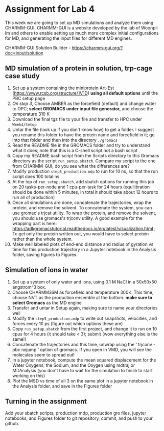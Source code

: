 # Assignment for Lab 4

This week we are going to set up MD simulations and analyze them using CHARMM-GUI. CHARMM-GUI is a website developed by the lab of Woonpil Im and others to enable setting up much more complex initial configurations for MD, and generating the input files for different MD engines.

CHARMM-GUI Solution Builder - https://charmm-gui.org/?doc=input/solution

## MD simulation of a protein in solution, trp-cage case study
1. Set up a system containing the miniprotein Art-Est (https://www.rcsb.org/structure/1V1D) **using all default options** until the PBC setup page
2. *On step 3*, Choose AMBER as the forcefield (default) and change water to OPC; **select GROMACS under input file generator,** and choose the temperature 310 K
3. Download the final tgz file to your file and transfer to HPC under `Week4/Setup`
4. Untar the file (look up if you don't know how) to get a folder. I suggest you rename this folder to have the protein name and forcefield in it;  go into that folder and then into the directory `./gromacs`
5. Read the README file in the GROMACS folder and try to understand what it does; note that this is a C-shell script not a bash script
6. Copy my README.bash script from the Scripts directory to this Gromacs directory as the script `run_setup.sbatch`. Compare my script to the one from CHARMM-GUI, do you see what the differences are? 
7. Modify production `step5_production.mdp` to run for 10 ns, so that the run script does 100 total ns
8. At the top of `run_setup.sbatch`, add sbatch options for running this job on 20 tasks-per-node and 1 cpu-per-task for 24 hours (equilibration should be done within 5 minutes, in total it should take about 12 hours to run all of production)
9. Once all simulations are done, concatenate the trajectories, wrap the protein, and remove the solvent.
To concatenate the system, you can use gromac's trjcat utility.
To wrap the protein, and remove the solvent, you should use gromacs's trjconv utility. A good example for the wrapping part is here: https://adkgromacstutorial.readthedocs.io/en/latest/visualization.html ; To get only the protein written out, you would have to select protein rather than the whole system.
10. Make well labeled plots of end-end distance and radius of gyration vs time for this production trajectory in a Jupyter notebook in the Analysis folder, saving figures to Figures

## Simulation of ions in water
1. Set up a system of only water and ions, using 0.1 M NaCl in a 50x50x50 angstrom^3 box. 
2. Choose CHARMM36M as forcefield and temperature 300K. This time, choose NVT as the production ensemble at the bottom. **make sure to select Gromacs** as the MD engine
3. Transfer and untar in Setup again, making sure to name your directories well
4. Modify the `step5_production.mdp` to write out snapshots, velocities, and forces every 10 ps (figure out which options these are)
5. Copy `run_setup.sbatch` from the first project, and change it to run on 10 cpus for 4 hours (it should take < 3); submit (wow everything else is the same!)
6. Concatenate the trajectories and this time, unwrap using the ' trjconv -pbc nojump ' option of gromacs. If you open in VMD, you will see the molecules seem to spread out!
7. In a jupyter notebook, compute the mean squared displacement for the Water Oxygens, the Sodium, and the Oxygen using mdtraj or MDAnalysis (you don't have to wait for the simulation to finish to start working on this)
8. Plot the MSD vs time of all 3 on the same plot in a jupyter notebook in the Analysis folder, and save in the Figures folder

## Turning in the assignment
Add your sbatch scripts, production mdp, production gro files, jupyter notebooks, and Figures folder to git repository, commit, and push to your github.
